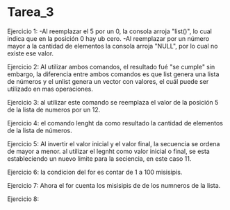# Tarea_3

Ejercicio 1:
-Al reemplazar el 5 por un 0, la consola arroja "list()", lo cual indica que en la posición 0 hay ub cero.
-Al reemplazar por un número mayor a la cantidad de elementos la consola arroja "NULL", por lo cual no existe ese valor. 

Ejercicio 2:
Al utilizar ambos comandos, el resultado fué "se cumple" sin embargo, la diferencia entre ambos comandos es que list genera una lista de números y el unlist genera un vector con valores, el cuál puede ser utilizado en mas operaciones. 

Ejercicio 3: 
al utilizar este comando se reemplaza el valor de la posición 5 de la lista de numeros por un 12.

Ejercicio 4: 
el comando lenght da como resultado la cantidad de elementos de la lista de números. 

Ejercicio 5: 
Al invertir el valor inicial y el valor final, la secuencia se ordena de mayor a menor. 
al utilizar el legnht como valor inicial o final, se esta estableciendo un nuevo limite para la seciencia, en este caso 11. 

Ejercicio 6: 
la condicion del for es contar de 1 a 100 misisipis. 

Ejercicio 7: 
Ahora el for cuenta los misisipis de de los numneros de la lista. 

Ejercicio 8: 
 